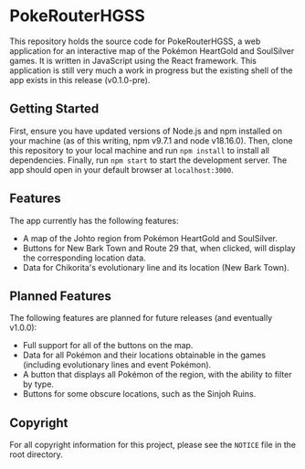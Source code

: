 # PokeRouterHGSS

This repository holds the source code for PokeRouterHGSS, a web application for an interactive map of the Pokémon HeartGold and SoulSilver games. It is written in JavaScript using the React framework. This application is still very much a work in progress but the existing shell of the app exists in this release (v0.1.0-pre).

## Getting Started

First, ensure you have updated versions of Node.js and npm installed on your machine (as of this writing, npm v9.7.1 and node v18.16.0). Then, clone this repository to your local machine and run `npm install` to install all dependencies. Finally, run `npm start` to start the development server. The app should open in your default browser at `localhost:3000`.

## Features

The app currently has the following features:

- A map of the Johto region from Pokémon HeartGold and SoulSilver.
- Buttons for New Bark Town and Route 29 that, when clicked, will display the corresponding location data.
- Data for Chikorita's evolutionary line and its location (New Bark Town).

## Planned Features

The following features are planned for future releases (and eventually v1.0.0):

- Full support for all of the buttons on the map.
- Data for all Pokémon and their locations obtainable in the games (including evolutionary lines and event Pokémon).
- A button that displays all Pokémon of the region, with the ability to filter by type.
- Buttons for some obscure locations, such as the Sinjoh Ruins.

## Copyright

For all copyright information for this project, please see the `NOTICE` file in the root directory.

